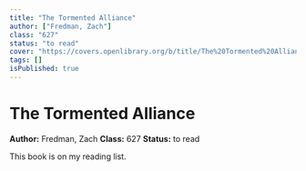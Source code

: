 ```yaml
---
title: "The Tormented Alliance"
author: ["Fredman, Zach"]
class: "627"
status: "to read"
cover: "https://covers.openlibrary.org/b/title/The%20Tormented%20Alliance-L.jpg"
tags: []
isPublished: true
---
```


# The Tormented Alliance

**Author:** Fredman, Zach
**Class:** 627
**Status:** to read

This book is on my reading list. 